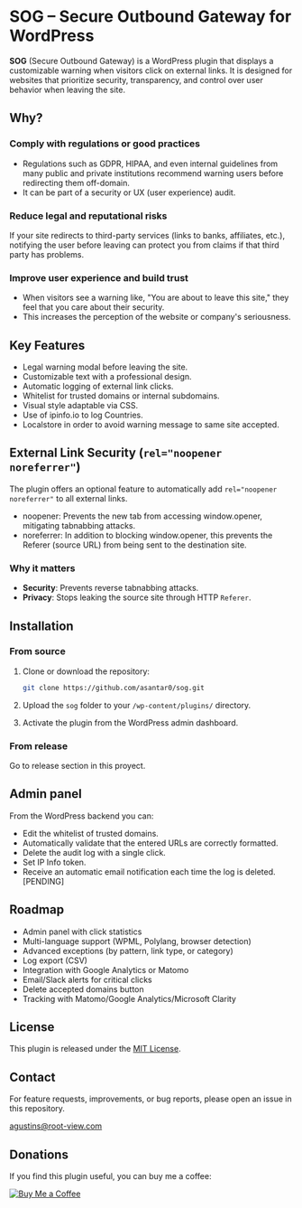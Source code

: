 # SOG – Secure Outbound Gateway for WordPress

**SOG** (Secure Outbound Gateway) is a WordPress plugin that displays a customizable warning when visitors click on external links. It is designed for websites that prioritize security, transparency, and control over user behavior when leaving the site.

## Why?
### Comply with regulations or good practices
- Regulations such as GDPR, HIPAA, and even internal guidelines from many public and private institutions recommend warning users before redirecting them off-domain.
- It can be part of a security or UX (user experience) audit.

### Reduce legal and reputational risks
If your site redirects to third-party services (links to banks, affiliates, etc.), notifying the user before leaving can protect you from claims if that third party has problems.

### Improve user experience and build trust
- When visitors see a warning like, "You are about to leave this site," they feel that you care about their security.
- This increases the perception of the website or company's seriousness.


## Key Features

- Legal warning modal before leaving the site.
- Customizable text with a professional design.
- Automatic logging of external link clicks.
- Whitelist for trusted domains or internal subdomains.
- Visual style adaptable via CSS.
- Use of ipinfo.io to log Countries.
- Localstore in order to avoid warning message to same site accepted.


## External Link Security (`rel="noopener noreferrer"`)

The plugin offers an optional feature to automatically add `rel="noopener noreferrer"` to all external links.

- noopener: Prevents the new tab from accessing window.opener, mitigating tabnabbing attacks.
- noreferrer: In addition to blocking window.opener, this prevents the Referer (source URL) from being sent to the destination site.

### Why it matters
- **Security**: Prevents reverse tabnabbing attacks.
- **Privacy**: Stops leaking the source site through HTTP `Referer`.


## Installation

### From source

1. Clone or download the repository:

   ```bash
   git clone https://github.com/asantar0/sog.git
   ```

2. Upload the `sog` folder to your `/wp-content/plugins/` directory.

3. Activate the plugin from the WordPress admin dashboard.

### From release
Go to release section in this proyect.


## Admin panel

From the WordPress backend you can:
- Edit the whitelist of trusted domains.
- Automatically validate that the entered URLs are correctly formatted.
- Delete the audit log with a single click.
- Set IP Info token.
- Receive an automatic email notification each time the log is deleted. [PENDING]


## Roadmap

- Admin panel with click statistics
- Multi-language support (WPML, Polylang, browser detection)
- Advanced exceptions (by pattern, link type, or category)
- Log export (CSV)
- Integration with Google Analytics or Matomo
- Email/Slack alerts for critical clicks
- Delete accepted domains button
- Tracking with Matomo/Google Analytics/Microsoft Clarity


## License

This plugin is released under the [MIT License](./LICENSE).


## Contact

For feature requests, improvements, or bug reports, please open an issue in this repository.

agustins@root-view.com

## Donations

If you find this plugin useful, you can buy me a coffee:

[![Buy Me a Coffee](https://img.shields.io/badge/Coffee%20for%20me-%E2%98%95-lightgrey?logo=buy-me-a-coffee)](https://coff.ee/agustins)


